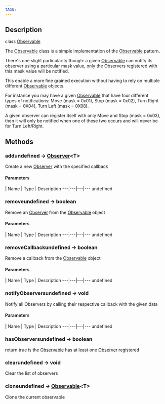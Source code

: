 ```yaml
---
TAGS:
---
```

## Description

class [Observable](/classes/2.4/Observable)

The [Observable](/classes/2.4/Observable) class is a simple implementation of the [Observable](/classes/2.4/Observable) pattern.

There's one slight particularity though: a given [Observable](/classes/2.4/Observable) can notify its observer using a particular mask value, only the Observers registered with this mask value will be notified.

This enable a more fine grained execution without having to rely on multiple different [Observable](/classes/2.4/Observable) objects.

For instance you may have a given [Observable](/classes/2.4/Observable) that have four different types of notifications: Move (mask = 0x01), Stop (mask = 0x02), Turn Right (mask = 0X04), Turn Left (mask = 0X08).

A given observer can register itself with only Move and Stop (mask = 0x03), then it will only be notified when one of these two occurs and will never be for Turn Left/Right.

## Methods

### addundefined &rarr; [Observer](/classes/2.4/Observer)&lt;T&gt;

Create a new [Observer](/classes/2.4/Observer) with the specified callback

#### Parameters
 | Name | Type | Description
---|---|---|---
undefined
### removeundefined &rarr; boolean

Remove an [Observer](/classes/2.4/Observer) from the [Observable](/classes/2.4/Observable) object

#### Parameters
 | Name | Type | Description
---|---|---|---
undefined
### removeCallbackundefined &rarr; boolean

Remove a callback from the [Observable](/classes/2.4/Observable) object

#### Parameters
 | Name | Type | Description
---|---|---|---
undefined
### notifyObserversundefined &rarr; void

Notify all Observers by calling their respective callback with the given data

#### Parameters
 | Name | Type | Description
---|---|---|---
undefined
### hasObserversundefined &rarr; boolean

return true is the [Observable](/classes/2.4/Observable) has at least one [Observer](/classes/2.4/Observer) registered
### clearundefined &rarr; void

Clear the list of observers
### cloneundefined &rarr; [Observable](/classes/2.4/Observable)&lt;T&gt;

Clone the current observable
